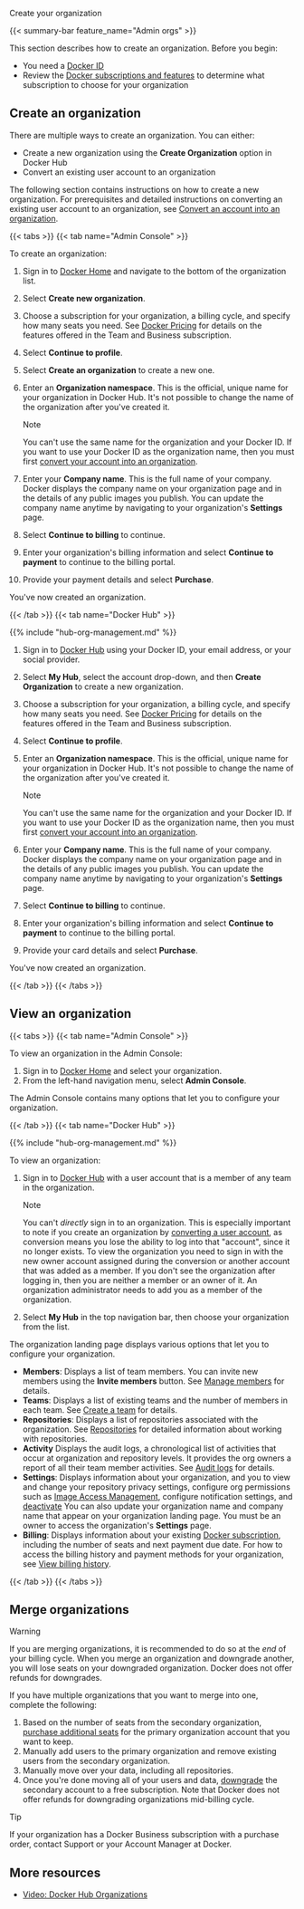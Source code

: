 Create your organization


{{< summary-bar feature_name="Admin orgs" >}}

This section describes how to create an organization. Before you begin:

- You need a [Docker ID](/accounts/create-account/)
- Review the [Docker subscriptions and features](../../subscription/details.md) to determine what subscription to choose for your organization

## Create an organization

There are multiple ways to create an organization. You can either:
- Create a new organization using the **Create Organization** option in Docker Hub
- Convert an existing user account to an organization

The following section contains instructions on how to create a new organization. For prerequisites and
detailed instructions on converting an existing user account to an organization, see
[Convert an account into an organization](/manuals/admin/organization/convert-account.md).

{{< tabs >}}
{{< tab name="Admin Console" >}}

To create an organization:

1. Sign in to [Docker Home](https://app.docker.com/) and navigate to the bottom
of the organization list.
1. Select **Create new organization**.
1. Choose a subscription for your organization, a billing cycle, and specify how many seats you need. See [Docker Pricing](https://www.docker.com/pricing/) for details on the features offered in the Team and Business subscription.
1. Select **Continue to profile**.
1. Select **Create an organization** to create a new one.
1. Enter an **Organization namespace**. This is the official, unique name for
your organization in Docker Hub. It's not possible to change the name of the
organization after you've created it.

   > [!NOTE]
   >
   > You can't use the same name for the organization and your Docker ID. If you want to use your Docker ID as the organization name, then you must first [convert your account into an organization](/manuals/admin/organization/convert-account.md).

1. Enter your **Company name**. This is the full name of your company. Docker
displays the company name on your organization page and in the details of any
public images you publish. You can update the company name anytime by navigating
to your organization's **Settings** page.
1. Select **Continue to billing** to continue.
1. Enter your organization's billing information and select **Continue to payment** to continue to the billing portal.
1. Provide your payment details and select **Purchase**.

You've now created an organization.

{{< /tab >}}
{{< tab name="Docker Hub" >}}

{{% include "hub-org-management.md" %}}

1. Sign in to [Docker Hub](https://hub.docker.com/) using your Docker ID, your email address, or your social provider.
1. Select **My Hub**, select the account drop-down, and then **Create Organization** to create a new organization.
1. Choose a subscription for your organization, a billing cycle, and specify how many seats you need. See [Docker Pricing](https://www.docker.com/pricing/) for details on the features offered in the Team and Business subscription.
1. Select **Continue to profile**.
1. Enter an **Organization namespace**. This is the official, unique name for
your organization in Docker Hub. It's not possible to change the name of the
organization after you've created it.

   > [!NOTE]
   >
   > You can't use the same name for the organization and your Docker ID. If you want to use your Docker ID as the organization name, then you must first [convert your account into an organization](/manuals/admin/organization/convert-account.md).

1. Enter your **Company name**. This is the full name of your company. Docker
displays the company name on your organization page and in the details of any
public images you publish. You can update the company name anytime by navigating
to your organization's **Settings** page.
1. Select **Continue to billing** to continue.
1. Enter your organization's billing information and select **Continue to payment** to continue to the billing portal.
1. Provide your card details and select **Purchase**.

You've now created an organization.

{{< /tab >}}
{{< /tabs >}}

## View an organization

{{< tabs >}}
{{< tab name="Admin Console" >}}

To view an organization in the Admin Console:

1. Sign in to [Docker Home](https://app.docker.com) and select your
organization.
1. From the left-hand navigation menu, select **Admin Console**.

The Admin Console contains many options that let you to
configure your organization.

{{< /tab >}}
{{< tab name="Docker Hub" >}}

{{% include "hub-org-management.md" %}}

To view an organization:

1. Sign in to [Docker Hub](https://hub.docker.com) with a user account that is a member of any team in the organization.

      > [!NOTE]
      >
      > You can't *directly* sign in to an organization. This is especially
      > important to note if you create an organization by
      [converting a user account](/manuals/admin/organization/convert-account.md), as conversion means you lose the ability to log into that
      > "account", since it no longer exists. To view the organization you
      > need to sign in with the new owner account assigned during the
      > conversion or another account that was added as a member. If you
      > don't see the organization after logging in,
      > then you are neither a member or an owner of it. An organization
      > administrator needs to add you as a member of the organization.

1. Select **My Hub** in the top navigation bar, then choose your
   organization from the list.

The organization landing page displays various options that let you to
configure your organization.

- **Members**: Displays a list of team members. You
  can invite new members using the **Invite members** button. See [Manage members](./members.md) for details.
- **Teams**: Displays a list of existing teams and the number of
  members in each team. See [Create a team](./manage-a-team.md) for details.
- **Repositories**: Displays a list of repositories associated with the
  organization. See [Repositories](../../docker-hub/repos/_index.md) for detailed information about
  working with repositories.
- **Activity** Displays the audit logs, a chronological list of activities that
  occur at organization and repository levels. It provides the org owners a
  report of all their team member activities. See [Audit logs](./activity-logs.md) for
  details.
- **Settings**: Displays information about your
  organization, and you to view and change your repository privacy
  settings, configure org permissions such as
  [Image Access Management](/manuals/security/for-admins/hardened-desktop/image-access-management.md), configure notification settings, and [deactivate](/manuals/admin/organization/deactivate-account.md#deactivate-an-organization) You can also update your organization name and company name that appear on your organization landing page. You must be an owner to access the
   organization's **Settings** page.
- **Billing**: Displays information about your existing
[Docker subscription](../../subscription/_index.md), including the number of seats and next payment due date. For how to access the billing history and payment methods for your organization, see [View billing history](../../billing/history.md).

{{< /tab >}}
{{< /tabs >}}

## Merge organizations

> [!WARNING]
>
> If you are merging organizations, it is recommended to do so at the *end* of
> your billing cycle. When you merge an organization and downgrade another, you
> will lose seats on your downgraded organization. Docker does not offer
> refunds for downgrades.

If you have multiple organizations that you want to merge into one, complete the following:

1. Based on the number of seats from the secondary organization, [purchase additional seats](../../subscription/manage-seats.md) for the primary organization account that you want to keep.
1. Manually add users to the primary organization and remove existing users from the secondary organization.
1. Manually move over your data, including all repositories.
1. Once you're done moving all of your users and data, [downgrade](../../subscription/change.md) the secondary account to a free subscription. Note that Docker does not offer refunds for downgrading organizations mid-billing cycle.

> [!TIP]
>
> If your organization has a Docker Business subscription with a purchase order, contact Support or your Account Manager at Docker.

## More resources

- [Video: Docker Hub Organizations](https://www.youtube.com/watch?v=WKlT1O-4Du8)
